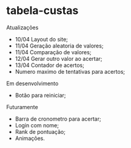 # tabela-custas

Atualizações
* 10/04 Layout do site;
* 11/04 Geração aleatoria de valores;
* 11/04 Comparação de valores;
* 12/04 Gerar outro valor ao acertar;
* 13/04 Contador de acertos;
* Numero maximo de tentativas para acertos;

Em desenvolvimento
* Botão para reiniciar;

Futuramente
* Barra de cronometro para acertar;
* Login com nome;
* Rank de pontuação;
* Animações.
